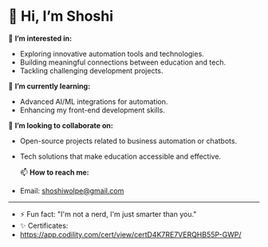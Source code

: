 # 👋 Hi, I’m Shoshi

👀 **I’m interested in:**  
- Exploring innovative automation tools and technologies.  
- Building meaningful connections between education and tech.  
- Tackling challenging development projects.  

🌱 **I’m currently learning:**  
- Advanced AI/ML integrations for automation.  
- Enhancing my front-end development skills.  

💞️ **I’m looking to collaborate on:**  
- Open-source projects related to business automation or chatbots.  
- Tech solutions that make education accessible and effective.

  📫 **How to reach me:**  
- Email: shoshiwolpe@gmail.com

---
- ⚡ Fun fact: "I'm not a nerd, I'm just smarter than you."
- ✨ Certificates:
- https://app.codility.com/cert/view/certD4K7RE7VERQHB55P-GWP/

<!---
## 📂 Projects  
Check out some of my work:  
- 🛠️ **Project 1**: Automating repetitive business tasks.  
- 🤖 **Project 2**: Chatbot integration for customer support.  
- 📊 **Project 3**: CRM enhancements for client management.
--->
<!---
shoshiGit/shoshiGit is a ✨ special ✨ repository because its `README.md` (this file) appears on your GitHub profile.
You can click the Preview link to take a look at your changes.
--->
